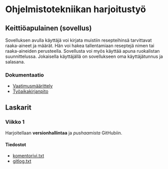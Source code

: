 # Ohjelmistotekniikan harjoitustyö

## Keittiöapulainen (sovellus)
Sovelluksen avulla käyttäjä voi kirjata muistiin resepteihinsä tarvittavat raaka-aineet ja määrät.
Hän voi hakea tallentamiaan reseptejä nimen tai raaka-aineiden perusteella. Sovellusta voi myös käyttää apuna ruokalistan suunnittelussa.
Jokaisella käyttäjällä on sovellukseen oma käyttäjätunnus ja salasana.

### Dokumentaatio
* [Vaatimusmäärittely](https://github.com/SiniCode/ot-harjoitustyo/blob/main/dokumentaatio/vaatimurmaarittely.md)
* [Työaikakirjanpito](https://github.com/SiniCode/ot-harjoitustyo/blob/main/dokumentaatio/tyoaikaseuranta.md)

## Laskarit

### Viikko 1
Harjoitellaan **versionhallintaa** ja *pushaamista* GitHubiin.

#### Tiedostot
* [komentorivi.txt](https://github.com/SiniCode/ot-harjoitustyo/blob/main/laskarit/viikko1/komentorivi.txt)
* [gitlog.txt](https://github.com/SiniCode/ot-harjoitustyo/blob/main/laskarit/viikko1/gitlog.txt)
